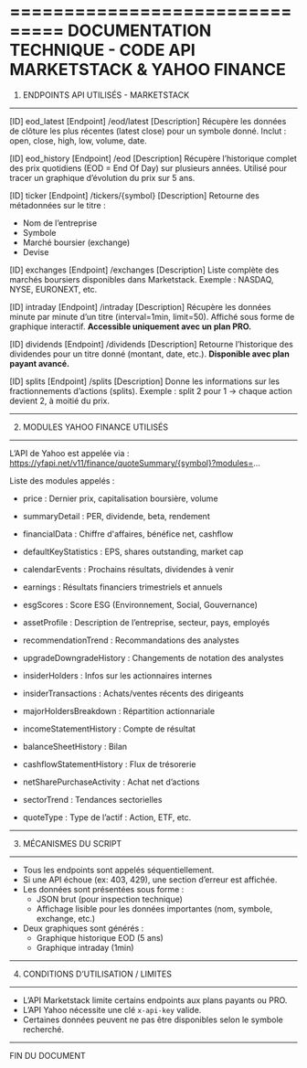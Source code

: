 ===============================
DOCUMENTATION TECHNIQUE - CODE API MARKETSTACK & YAHOO FINANCE
===============================

1. ENDPOINTS API UTILISÉS - MARKETSTACK
----------------------------------------

[ID] eod_latest
[Endpoint] /eod/latest
[Description]
  Récupère les données de clôture les plus récentes (latest close) pour un symbole donné.
  Inclut : open, close, high, low, volume, date.

[ID] eod_history
[Endpoint] /eod
[Description]
  Récupère l’historique complet des prix quotidiens (EOD = End Of Day) sur plusieurs années.
  Utilisé pour tracer un graphique d’évolution du prix sur 5 ans.

[ID] ticker
[Endpoint] /tickers/{symbol}
[Description]
  Retourne des métadonnées sur le titre :
  - Nom de l’entreprise
  - Symbole
  - Marché boursier (exchange)
  - Devise

[ID] exchanges
[Endpoint] /exchanges
[Description]
  Liste complète des marchés boursiers disponibles dans Marketstack.
  Exemple : NASDAQ, NYSE, EURONEXT, etc.

[ID] intraday
[Endpoint] /intraday
[Description]
  Récupère les données minute par minute d’un titre (interval=1min, limit=50).
  Affiché sous forme de graphique interactif.
  **Accessible uniquement avec un plan PRO.**

[ID] dividends
[Endpoint] /dividends
[Description]
  Retourne l’historique des dividendes pour un titre donné (montant, date, etc.).
  **Disponible avec plan payant avancé.**

[ID] splits
[Endpoint] /splits
[Description]
  Donne les informations sur les fractionnements d’actions (splits).
  Exemple : split 2 pour 1 → chaque action devient 2, à moitié du prix.

--------------------------------------------------

2. MODULES YAHOO FINANCE UTILISÉS
----------------------------------

L’API de Yahoo est appelée via :
  https://yfapi.net/v11/finance/quoteSummary/{symbol}?modules=...

Liste des modules appelés :

- price :
    Dernier prix, capitalisation boursière, volume

- summaryDetail :
    PER, dividende, beta, rendement

- financialData :
    Chiffre d'affaires, bénéfice net, cashflow

- defaultKeyStatistics :
    EPS, shares outstanding, market cap

- calendarEvents :
    Prochains résultats, dividendes à venir

- earnings :
    Résultats financiers trimestriels et annuels

- esgScores :
    Score ESG (Environnement, Social, Gouvernance)

- assetProfile :
    Description de l’entreprise, secteur, pays, employés

- recommendationTrend :
    Recommandations des analystes

- upgradeDowngradeHistory :
    Changements de notation des analystes

- insiderHolders :
    Infos sur les actionnaires internes

- insiderTransactions :
    Achats/ventes récents des dirigeants

- majorHoldersBreakdown :
    Répartition actionnariale

- incomeStatementHistory :
    Compte de résultat

- balanceSheetHistory :
    Bilan

- cashflowStatementHistory :
    Flux de trésorerie

- netSharePurchaseActivity :
    Achat net d’actions

- sectorTrend :
    Tendances sectorielles

- quoteType :
    Type de l’actif : Action, ETF, etc.

--------------------------------------------------

3. MÉCANISMES DU SCRIPT
------------------------

- Tous les endpoints sont appelés séquentiellement.
- Si une API échoue (ex: 403, 429), une section d’erreur est affichée.
- Les données sont présentées sous forme :
    - JSON brut (pour inspection technique)
    - Affichage lisible pour les données importantes (nom, symbole, exchange, etc.)
- Deux graphiques sont générés :
    - Graphique historique EOD (5 ans)
    - Graphique intraday (1min)

--------------------------------------------------

4. CONDITIONS D’UTILISATION / LIMITES
-------------------------------------

- L’API Marketstack limite certains endpoints aux plans payants ou PRO.
- L’API Yahoo nécessite une clé `x-api-key` valide.
- Certaines données peuvent ne pas être disponibles selon le symbole recherché.

--------------------------------------------------

FIN DU DOCUMENT
